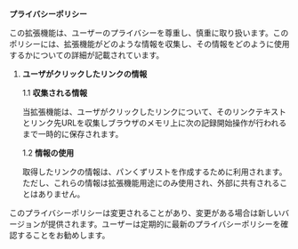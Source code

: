 **プライバシーポリシー**

この拡張機能は、ユーザーのプライバシーを尊重し、慎重に取り扱います。このポリシーには、拡張機能がどのような情報を収集し、その情報をどのように使用するかについての詳細が記載されています。

1. **ユーザがクリックしたリンクの情報**

   1.1 **収集される情報**

   当拡張機能は、ユーザがクリックしたリンクについて、そのリンクテキストとリンク先URLを収集しブラウザのメモリ上に次の記録開始操作が行われるまで一時的に保存されます。

   1.2 **情報の使用**

   取得したリンクの情報は、パンくずリストを作成するために利用されます。ただし、これらの情報は拡張機能用途にのみ使用され、外部に共有されることはありません。

このプライバシーポリシーは変更されることがあり、変更がある場合は新しいバージョンが提供されます。ユーザーは定期的に最新のプライバシーポリシーを確認することをお勧めします。
